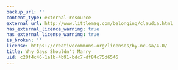```yaml
---
backup_url: ''
content_type: external-resource
external_url: http://www.littlemag.com/belonging/claudia.html
has_external_licence_warning: true
has_external_license_warning: true
is_broken: ''
license: https://creativecommons.org/licenses/by-nc-sa/4.0/
title: Why Gays Shouldn't Marry
uid: c20f4c46-1a1b-4b91-bdc7-df84c75d6546
---
```

